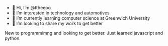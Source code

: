 - 👋 Hi, I’m @ttheeoo
- 👀 I’m interested in technology and automotives 
- 🌱 I’m currently learning computer science at Greenwich University 
- 💞️ I’m looking to share my work to get better

New to programmimng and looking to get better. Just learned javascript and python.
<!---
ttheeoo/ttheeoo is a ✨ special ✨ repository because its `README.md` (this file) appears on your GitHub profile.
You can click the Preview link to take a look at your changes.
--->

